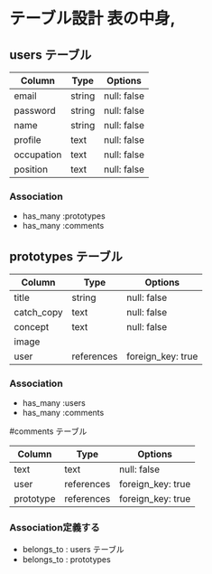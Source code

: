 # テーブル設計 表の中身,

## users テーブル

| Column      | Type   | Options     |
| ----------  | ------ | ----------- |
| email       | string | null: false |
| password    | string | null: false |
| name        | string | null: false |
| profile     | text   | null: false |
| occupation  | text   | null: false |
| position    | text   | null: false |

### Association

- has_many :prototypes
- has_many :comments


## prototypes テーブル

| Column      | Type        | Options           |
| ----------- | ----------- | ----------------- |
| title       | string      | null: false       |
| catch_copy  | text        | null: false       |
| concept     | text        | null: false       |
| image       |             |                   |
| user        | references  | foreign_key: true|  

### Association

- has_many :users
- has_many :comments

#comments テーブル

| Column      | Type       | Options           |
| ----------- | ---------- | ----------------- |
| text        | text       | null: false       |
| user        | references | foreign_key: true |
| prototype   | references | foreign_key: true |

### Association定義する
- belongs_to : users テーブル
- belongs_to : prototypes